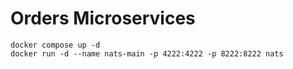 # Orders Microservices

```
docker compose up -d
docker run -d --name nats-main -p 4222:4222 -p 8222:8222 nats
```
